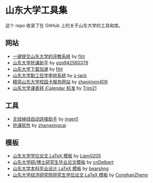# 山东大学工具集

这个 repo 收录了在 GitHub 上的关于山东大学的工具和库。

## 网站

* [一键提交山东大学的评教系统](https://github.com/fiht/SDU_Pingjiao) by [fiht](https://github.com/fiht)
* [山东大学抢课助手](https://github.com/gzq942560379/SDULessonUtils) by [gzq942560379](https://github.com/gzq942560379)
* [山东大学下载加速](https://github.com/fiht/SDU_Speedup) by [fiht](https://github.com/fiht)
* [山东大学勤工俭学申岗系统](https://github.com/z-jack/SDUWorkStudy) by [z-jack](https://github.com/z-jack)
* [精简山东大学校园卡服务网站](https://github.com/zhaojinxin409/Transfer) by [zhaojinxin409](https://github.com/zhaojinxin409)
* [山东大学课表转 iCalendar 标准](https://github.com/Trim21/sdu2ics) by [Trim21](https://github.com/Trim21)

## 工具

* [无线掉线自动连接助手](https://github.com/inger0/SduWL) by [inger0](https://github.com/inger0)
* [抢课软件](https://github.com/zhangxingcai/SDUApplication) by [zhangxingcai](https://github.com/zhangxingcai)

## 模板

* [山东大学学位论文 LaTeX 模板](山东大学学位论文模板) by [Liam0205](https://github.com/Liam0205)
* [山东大学硕/博士研究生毕业论文模板](https://github.com/cnDelbert/SDU_thesis_template_for_postgraduate) by [cnDelbert](https://github.com/cnDelbert)
* [山东大学本科毕业设计 LaTeX 模板](https://github.com/bearshng/sduthesis) by [bearshng](https://github.com/bearshng)
* [山东大学经济研究院研究生学位论文 LaTeX 模板](https://github.com/ConghanZheng/SDUCER_Thesis_LaTex_Template) by [ConghanZheng](https://github.com/ConghanZheng)
